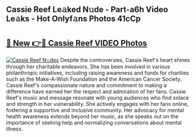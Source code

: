 ## Cassie Reef Le𝚊ked N𝚞de - Part-a6h Video Le𝚊ks - Hot Onlyf𝚊ns Photos 41cCp

# <h2><a href="http://ab10984.deff.icu/?id=Cassie+Reef">🔗 New 👉🔴 Cassie Reef VIDEO Photos</a></h2>

[![Cassie Reef N𝚞des](https://i.imgur.com/rIISA9y.gif)](http://ab10984.deff.icu/?id=Cassie+Reef)
Despite the controversies, Cassie Reef's heart shines through her charitable endeavors. She has been involved in various philanthropic initiatives, including raising awareness and funds for charities such as the Make-A-Wish Foundation and the American Cancer Society. Cassie Reef's compassionate nature and commitment to making a difference have earned her the respect and admiration of her fans. Cassie Reef's music and message resonate with young audiences who find solace and strength in her vulnerability. She actively engages with her fans online, fostering a supportive and inclusive community. Her advocacy for mental health awareness extends beyond her music, as she speaks out on the importance of seeking help and normalizing conversations about mental illness.
